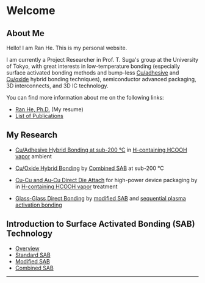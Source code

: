 # Welcome

## About Me

Hello! I am Ran He. This is my personal website.

I am currently a Project Researcher in Prof. T. Suga's group at the University of Tokyo, with great interests in low-temperature bonding \(especially surface activated bonding methods and bump-less [Cu/adhesive](/en/Cu-adhesive-hybrid-bonding.md) and [Cu/oxide](/en/Cu-oxide-hybrid-bonding.md) hybrid bonding techniques\),  semiconductor advanced packaging, 3D interconnects, and 3D IC technology.

You can find more information about me on the following links:

* [Ran He, Ph.D.](/en/heran.md) \(My resume\)
* [List of Publications](en/publications.md)

## My Research

* [Cu/Adhesive Hybrid Bonding at sub-200 °C](/en/Cu-adhesive-hybrid-bonding.md) in [H-containing HCOOH vapor](/sab/h-containing-hcooh-vapor.md) ambient

* [Cu/Oxide Hybrid Bonding](en/Cu-oxide-hybrid-bonding.md) by [Combined SAB](/sab/combined-sab.md) at sub-200 °C

* [Cu-Cu and Au-Cu Direct Die Attach](en/Au-Cu-direct-die-attach.md) for high-power device packaging by in [H-containing HCOOH vapor](/sab/h-containing-hcooh-vapor.md) treatment

* [Glass-Glass Direct Bonding](en/glass-glass-direct-bonding.md) by [modified SAB](/sab/modified-sab.md) and [sequential plasma activation bonding](/sab/sequential-plasma-activation-bonding.md)

## Introduction to Surface Activated Bonding \(SAB\) Technology

* [Overview](/sab/sab.md)
* [Standard SAB](/sab/standard-sab.md)
* [Modified SAB](/sab/modified-sab.md)
* [Combined SAB](/sab/combined-sab.md)

---



